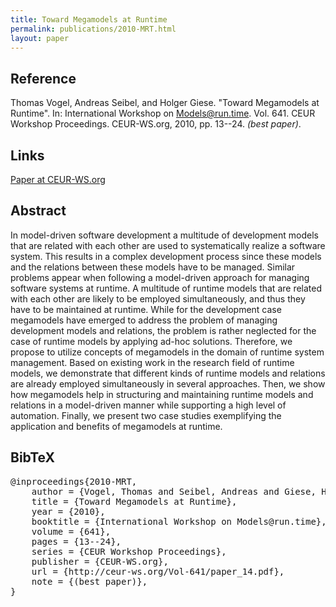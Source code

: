 ```yaml
---
title: Toward Megamodels at Runtime
permalink: publications/2010-MRT.html
layout: paper
---
```


## Reference
Thomas Vogel, Andreas Seibel, and Holger Giese. "Toward Megamodels at Runtime". In: International Workshop on Models@run.time. Vol. 641. CEUR Workshop Proceedings. CEUR-WS.org, 2010, pp. 13--24. _(best paper)_.

## Links
[Paper at CEUR-WS.org](http://ceur-ws.org/Vol-641/paper_14.pdf)

## Abstract
In model-driven software development a multitude of development models that are related with each other are used to systematically realize a software system. This results in a complex development process since these models and the relations between these models have to be managed. Similar problems appear when following a model-driven approach for managing software systems at runtime. A multitude of runtime models that are related with each other are likely to be employed simultaneously, and thus they have to be maintained at runtime. While for the development case megamodels have emerged to address the problem of managing development models and relations, the problem is rather neglected for the case of runtime models by applying ad-hoc solutions. Therefore, we propose to utilize concepts of megamodels in the domain of runtime system management. Based on existing work in the research field of runtime models, we demonstrate that different kinds of runtime models and relations are already employed simultaneously in several approaches. Then, we show how megamodels help in structuring and maintaining runtime models and relations in a model-driven manner while supporting a high level of automation. Finally, we present two case studies exemplifying the application and benefits of megamodels at runtime.

## BibTeX

<div class="bibtex">
<pre>@inproceedings{2010-MRT,
    author = {Vogel, Thomas and Seibel, Andreas and Giese, Holger},
    title = {Toward Megamodels at Runtime},
    year = {2010},
    booktitle = {International Workshop on Models@run.time},
    volume = {641},
    pages = {13--24},
    series = {CEUR Workshop Proceedings},
    publisher = {CEUR-WS.org},
    url = {http://ceur-ws.org/Vol-641/paper_14.pdf},
    note = {(best paper)},
}</pre>
</div>
